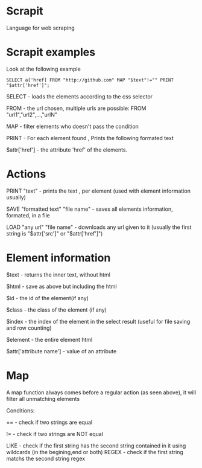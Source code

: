 # Scrapit
Language for web scraping

# Scrapit examples

Look at the following example 

```
SELECT a['href] FROM "http://github.com" MAP "$text"!="" PRINT "$attr['href']";
```

SELECT <Css selector> - loads the elements according to the css selector

FROM <URL> - the url chosen, multiple urls are possible: FROM "url1","url2",...,"urlN"

MAP - filter elements who doesn't pass the condition

PRINT - For each element found , Prints the following formated text

$attr['href'] - the attribute 'href' of the elements.


# Actions

PRINT "text" - prints the text , per element (used with element information usually)

SAVE "formatted text" "file name" - saves all elements information, formated, in a file

LOAD "any url" "file name" - downloads any url given to it (usually the first string is "$attr['src']" or "$attr['href']")


# Element information

$text - returns the inner text, without html

$html - save as above but including the html

$id - the id of the element(if any)

$class - the class of the element (if any)

$index - the index of the element in the select result (useful for file saving and row counting)

$element - the entire element html

$attr['attribute name'] - value of an attribute


# Map
A map function always comes before a regular action (as seen above), it will filter all unmatching elements

Conditions:

==  - check if two strings are equal

!= - check if two strings are NOT equal

LIKE - check if the first string has the second string contained in it using wildcards (in the begining,end or both)
REGEX - check if the first string matchs the second string regex

